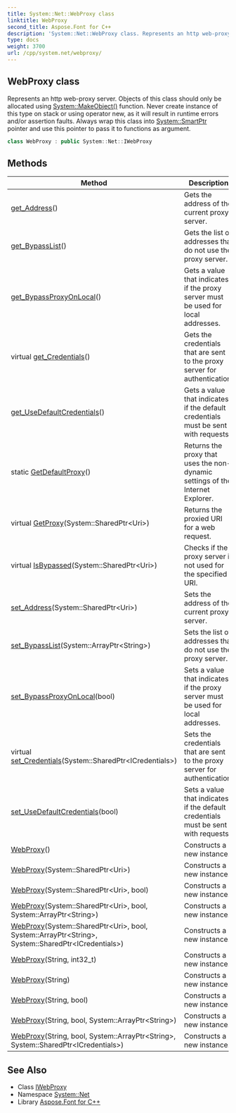 ```yaml
---
title: System::Net::WebProxy class
linktitle: WebProxy
second_title: Aspose.Font for C++
description: 'System::Net::WebProxy class. Represents an http web-proxy server. Objects of this class should only be allocated using System::MakeObject() function. Never create instance of this type on stack or using operator new, as it will result in runtime errors and/or assertion faults. Always wrap this class into System::SmartPtr pointer and use this pointer to pass it to functions as argument in C++.'
type: docs
weight: 3700
url: /cpp/system.net/webproxy/
---
```

## WebProxy class


Represents an http web-proxy server. Objects of this class should only be allocated using [System::MakeObject()](../../system/makeobject/) function. Never create instance of this type on stack or using operator new, as it will result in runtime errors and/or assertion faults. Always wrap this class into [System::SmartPtr](../../system/smartptr/) pointer and use this pointer to pass it to functions as argument.

```cpp
class WebProxy : public System::Net::IWebProxy
```

## Methods

| Method | Description |
| --- | --- |
| [get_Address](./get_address/)() | Gets the address of the current proxy server. |
| [get_BypassList](./get_bypasslist/)() | Gets the list of addresses that do not use the proxy server. |
| [get_BypassProxyOnLocal](./get_bypassproxyonlocal/)() | Gets a value that indicates if the proxy server must be used for local addresses. |
| virtual [get_Credentials](./get_credentials/)() | Gets the credentials that are sent to the proxy server for authentication. |
| [get_UseDefaultCredentials](./get_usedefaultcredentials/)() | Gets a value that indicates if the default credentials must be sent with requests. |
| static [GetDefaultProxy](./getdefaultproxy/)() | Returns the proxy that uses the non-dynamic settings of the Internet Explorer. |
| virtual [GetProxy](./getproxy/)(System::SharedPtr\<Uri\>) | Returns the proxied URI for a web request. |
| virtual [IsBypassed](./isbypassed/)(System::SharedPtr\<Uri\>) | Checks if the proxy server is not used for the specified URI. |
| [set_Address](./set_address/)(System::SharedPtr\<Uri\>) | Sets the address of the current proxy server. |
| [set_BypassList](./set_bypasslist/)(System::ArrayPtr\<String\>) | Sets the list of addresses that do not use the proxy server. |
| [set_BypassProxyOnLocal](./set_bypassproxyonlocal/)(bool) | Sets a value that indicates if the proxy server must be used for local addresses. |
| virtual [set_Credentials](./set_credentials/)(System::SharedPtr\<ICredentials\>) | Sets the credentials that are sent to the proxy server for authentication. |
| [set_UseDefaultCredentials](./set_usedefaultcredentials/)(bool) | Sets a value that indicates if the default credentials must be sent with requests. |
| [WebProxy](./webproxy/)() | Constructs a new instance. |
| [WebProxy](./webproxy/)(System::SharedPtr\<Uri\>) | Constructs a new instance. |
| [WebProxy](./webproxy/)(System::SharedPtr\<Uri\>, bool) | Constructs a new instance. |
| [WebProxy](./webproxy/)(System::SharedPtr\<Uri\>, bool, System::ArrayPtr\<String\>) | Constructs a new instance. |
| [WebProxy](./webproxy/)(System::SharedPtr\<Uri\>, bool, System::ArrayPtr\<String\>, System::SharedPtr\<ICredentials\>) | Constructs a new instance. |
| [WebProxy](./webproxy/)(String, int32_t) | Constructs a new instance. |
| [WebProxy](./webproxy/)(String) | Constructs a new instance. |
| [WebProxy](./webproxy/)(String, bool) | Constructs a new instance. |
| [WebProxy](./webproxy/)(String, bool, System::ArrayPtr\<String\>) | Constructs a new instance. |
| [WebProxy](./webproxy/)(String, bool, System::ArrayPtr\<String\>, System::SharedPtr\<ICredentials\>) | Constructs a new instance. |
## See Also

* Class [IWebProxy](../iwebproxy/)
* Namespace [System::Net](../)
* Library [Aspose.Font for C++](../../)
